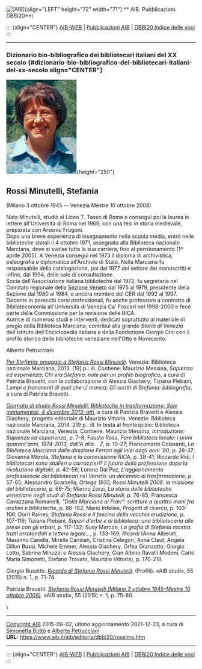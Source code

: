 ![\[AIB\]](/aib/wi/aibv72.gif){align="LEFT" height="72" width="71"}
** AIB. Pubblicazioni. DBBI20**\

::: {align="CENTER"}
[AIB-WEB](/) \| [Pubblicazioni AIB](/pubblicazioni/) \| [DBBI20 Indice
delle voci](dbbi20.htm)
:::

------------------------------------------------------------------------

### Dizionario bio-bibliografico dei bibliotecari italiani del XX secolo {#dizionario-bio-bibliografico-dei-bibliotecari-italiani-del-xx-secolo align="CENTER"}

![\[Ritratto\]](rossims.jpg){height="250"}

## Rossi Minutelli, Stefania

(Milano 3 ottobre 1945 -- Venezia Mestre 10 ottobre 2008)

Nata Minutelli, studiò al Liceo T. Tasso di Roma e conseguì poi la
laurea in lettere all\'Università di Roma nel 1969, con una tesi in
storia medievale, preparata con Arsenio Frugoni.\
Dopo una breve esperienza di insegnamento nella scuola media, entrò
nelle biblioteche statali il 4 ottobre 1971, assegnata alla Biblioteca
nazionale Marciana, dove si svolse tutta la sua carriera, fino al
pensionamento (1º aprile 2005). A Venezia conseguì nel 1973 il diploma
di archivistica, paleografia e diplomatica all\'Archivio di Stato. Nella
Marciana fu responsabile della catalogazione, poi dal 1977 del settore
dei manoscritti e infine, dal 1994, delle sale di consultazione.\
Socia dell\'Associazione italiana biblioteche dal 1972, fu segretaria
nel Comitato regionale della [Sezione Veneto](/aib/stor/sezioni/ven.htm)
dal 1975 al 1979, presidente della Sezione dal 1980 al 1984, e ancora
membro del CER dal 1992 al 1997.\
Docente in parecchi corsi professionali, fu anche professore a contratto
di Biblioteconomia all\'Università di Venezia Ca\' Foscari nel 1998-2000
e fece parte della Commissione per la revisione delle RICA.\
Autrice di numerosi studi e interventi, dedicati soprattutto al
materiale di pregio della Biblioteca Marciana, contribuì alla grande
*Storia di Venezia* dell\'Istituto dell\'Enciclopedia italiana e della
Fondazione Giorgio Cini con il profilo storico delle biblioteche
veneziane nell\'Otto e Novecento.

Alberto Petrucciani

[*Per Stefania: omaggio a Stefania Rossi
Minutelli*](http://marciana.venezia.sbn.it/sites/default/files/Stefania-Rossi-4-12-2013.pdf).
Venezia: Biblioteca nazionale Marciana, 2013. \[19\] p.: ill. Contiene:
Maurizio Messina, *Sapienza ed esperienza*; *Chi era Stefania: note per
un profilo biografico*, a cura di Patrizia Bravetti, con la
collaborazione di Alessia Giachery; Tiziana Plebani, *Lampi e frammenti
di quel che ci manca*; *Gli scritti di Stefania: bibliografia*, a cura
di Patrizia Bravetti.

[*Giornata di studio Rossi Minutelli: Biblioteche in trasformazione:
Sale monumentali, 4 dicembre 2013:
atti*](http://marciana.venezia.sbn.it/sites/default/files/pagine/rossi-2013-3.pdf),
a cura di Patrizia Bravetti e Alessia Giachery; progetto editoriale di
Maurizio Vittoria. Venezia: Biblioteca nazionale Marciana, 2014. 219 p.:
ill. In testa al frontespizio: Biblioteca nazionale Marciana, Venezia.
Contiene: Maurizio Messina, *Introduzione: Sapienza ed esperienza*, p.
7-8; Fausto Rosa, *Fare biblioteca locale: i primi quarant\'anni,
1974-2013, dall\'A alla\... Z*, p. 10-27; Francomario Colasanti, *La
Biblioteca Marciana dalla direzione Ferrari agli inizi degli anni \'80*,
p. 28-37; Giovanna Merola, *Stefania e la commissione RICA*, p. 38-41;
Riccardo Ridi, *I bibliotecari sono stallieri o carrozzieri? Il futuro
della professione dopo la rivoluzione digitale*, p. 42-56; Lorena Dal
Poz, *L\'aggiornamento professionale dei bibliotecari nel Veneto: un
decennio di trasformazione*, p. 57-65; Alessandro Scarsella, *Ortega
1935, Rossi Minutelli 2008: la missione del bibliotecario*, p. 66-75;
Marino Zorzi, *La storia delle biblioteche veneziane negli studi di
Stefania Rossi Minutelli*, p. 76-85; Francesca Cavazzana Romanelli,
*\"Dalla Marciana ai Frari\": scritture a quattro mani fra archivi e
biblioteche*, p. 86-102; Mario Infelise, *Progetti di ricerca*, p.
103-106; Dorit Raines, *Stefania Rossi e il fascino della vecchia
erudizione*, p. 107-116; Tiziana Plebani, *Saperi d\'erbe e di
biblioteca: una bibliotecaria alle prese con gli erbari*, p. 117-132;
Susy Marcon, *La grafia di Stefania mostra tratti arrotondati e lettere
legate\...*, p. 133-169; *Ricordi* (Anna Alberati, Massimo Canella,
Mirella Canzian, Cristina Celegon, Anna Claut, Angela Dillon Bussi,
Michele Emmer, Alessia Giachery, Orfea Granzotto, Giorgio Lotto, Sabrina
Minuzzi e Alessia Giachery, Gian Albino Ravalli Modoni, Carlo Maria
Simonetti, Stefano Trovato, Maurizio Vittoria), p. 170-218.

Giorgio Busetto. [*Ricordo di Stefania Rossi
Minutelli*](http://aibstudi.aib.it/article/view/11005). (Profili). «AIB
studi», 55 (2015) n. 1, p. 71-74.

Patrizia Bravetti. [*Stefania Rossi Minutelli (Milano 3 ottobre
1945-Mestre 10 ottobre
2008)*](http://aibstudi.aib.it/article/view/11006). «AIB studi», 55
(2015) n. 1, p. 75-80.

\

------------------------------------------------------------------------

[Copyright AIB](/su-questo-sito/dichiarazione-di-copyright-aib-web/)
2015-08-02, ultimo aggiornamento 2021-12-23, a cura di [Simonetta
Buttò](/aib/redazione3.htm) e [Alberto
Petrucciani](/su-questo-sito/redazione-aib-web/)\
**URL:** https://www.aib.it/aib/editoria/dbbi20/rossims.htm

------------------------------------------------------------------------

::: {align="CENTER"}
[AIB-WEB](/) \| [Pubblicazioni AIB](/pubblicazioni/) \| [DBBI20 Indice
delle voci](dbbi20.htm)
:::
